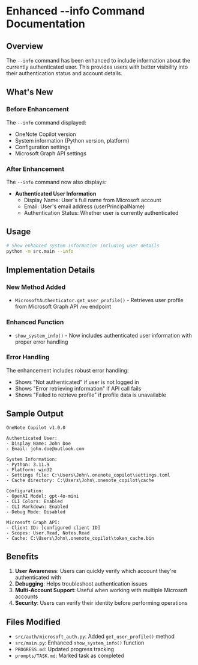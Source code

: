 # Enhanced --info Command Documentation

## Overview

The `--info` command has been enhanced to include information about the currently authenticated user. This provides users with better visibility into their authentication status and account details.

## What's New

### Before Enhancement
The `--info` command displayed:
- OneNote Copilot version
- System information (Python version, platform)
- Configuration settings
- Microsoft Graph API settings

### After Enhancement
The `--info` command now also displays:
- **Authenticated User Information**
  - Display Name: User's full name from Microsoft account
  - Email: User's email address (userPrincipalName)
  - Authentication Status: Whether user is currently authenticated

## Usage

```bash
# Show enhanced system information including user details
python -m src.main --info
```

## Implementation Details

### New Method Added
- `MicrosoftAuthenticator.get_user_profile()` - Retrieves user profile from Microsoft Graph API `/me` endpoint

### Enhanced Function
- `show_system_info()` - Now includes authenticated user information with proper error handling

### Error Handling
The enhancement includes robust error handling:
- Shows "Not authenticated" if user is not logged in
- Shows "Error retrieving information" if API call fails
- Shows "Failed to retrieve profile" if profile data is unavailable

## Sample Output

```
OneNote Copilot v1.0.0

Authenticated User:
- Display Name: John Doe
- Email: john.doe@outlook.com

System Information:
- Python: 3.11.9
- Platform: win32
- Settings file: C:\Users\John\.onenote_copilot\settings.toml
- Cache directory: C:\Users\John\.onenote_copilot\cache

Configuration:
- OpenAI Model: gpt-4o-mini
- CLI Colors: Enabled
- CLI Markdown: Enabled
- Debug Mode: Disabled

Microsoft Graph API:
- Client ID: [configured client ID]
- Scopes: User.Read, Notes.Read
- Cache: C:\Users\John\.onenote_copilot\token_cache.bin
```

## Benefits

1. **User Awareness**: Users can quickly verify which account they're authenticated with
2. **Debugging**: Helps troubleshoot authentication issues
3. **Multi-Account Support**: Useful when working with multiple Microsoft accounts
4. **Security**: Users can verify their identity before performing operations

## Files Modified

- `src/auth/microsoft_auth.py`: Added `get_user_profile()` method
- `src/main.py`: Enhanced `show_system_info()` function
- `PROGRESS.md`: Updated progress tracking
- `prompts/TASK.md`: Marked task as completed
